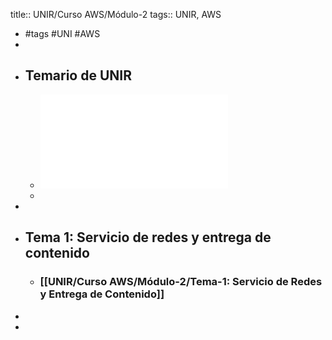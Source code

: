 title:: UNIR/Curso AWS/Módulo-2
tags:: UNIR, AWS

- #tags #UNI #AWS
-
- ## Temario de UNIR
	- ![UNIR-AWS_Modulo-2.pdf](../assets/UNIR-AWS_Modulo-2_1665391163046_0.pdf)
	-
-
- ## Tema 1: Servicio de redes y entrega de contenido
	- ### [[UNIR/Curso AWS/Módulo-2/Tema-1: Servicio de Redes y Entrega de Contenido]]
-
-